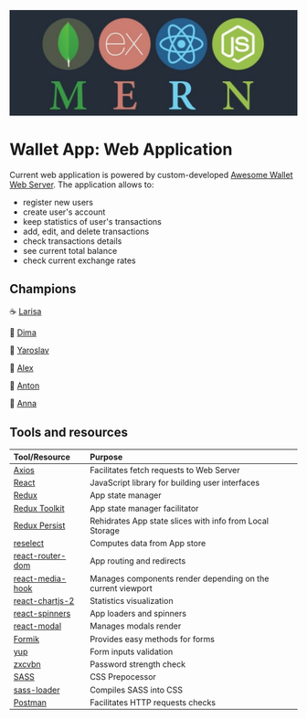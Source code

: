 ![Banner](./app-stack-banner.jpg)

# Wallet App: Web Application

Current web application is powered by custom-developed
[Awesome Wallet Web Server](https://awesome-wallet-app.herokuapp.com/api-docs/).
The application allows to:

- register new users
- create user's account
- keep statistics of user's transactions
- add, edit, and delete transactions
- check transactions details
- see current total balance
- check current exchange rates

## Champions

:coffee: [Larisa](https://github.com/Larisa-Antsifrova)

:doughnut: [Dima](https://github.com/kramskiy-dima)

:pretzel: [Yaroslav](https://github.com/arestus)

:cake: [Alex](https://github.com/AlexBelozertsev)

:cookie: [Anton](https://github.com/yaroshanton)

:croissant: [Anna](https://github.com/Anna-Sokolova)

## Tools and resources

| Tool/Resource                                                      | Purpose                                                     |
| :----------------------------------------------------------------- | :---------------------------------------------------------- |
| [Axios](https://www.npmjs.com/package/axios)                       | Facilitates fetch requests to Web Server                    |
| [React](https://reactjs.org/)                                      | JavaScript library for building user interfaces             |
| [Redux](https://redux.js.org/)                                     | App state manager                                           |
| [Redux Toolkit](https://redux-toolkit.js.org/)                     | App state manager facilitator                               |
| [Redux Persist](https://www.npmjs.com/package/redux-persist)       | Rehidrates App state slices with info from Local Storage    |
| [reselect](https://github.com/reduxjs/reselect)                    | Computes data from App store                                |
| [react-router-dom](https://reactrouter.com/web/guides/quick-start) | App routing and redirects                                   |
| [react-media-hook](https://www.npmjs.com/package/react-media-hook) | Manages components render depending on the current viewport |
| [react-chartjs-2](https://www.npmjs.com/package/react-chartjs-2)   | Statistics visualization                                    |
| [react-spinners](https://www.npmjs.com/package/react-spinners)     | App loaders and spinners                                    |
| [react-modal](https://www.npmjs.com/package/react-modal)           | Manages modals render                                       |
| [Formik](https://formik.org/)                                      | Provides easy methods for forms                             |
| [yup](https://www.npmjs.com/package/yup)                           | Form inputs validation                                      |
| [zxcvbn](https://www.npmjs.com/package/zxcvbn)                     | Password strength check                                     |
| [SASS](https://sass-lang.com/)                                     | CSS Prepocessor                                             |
| [sass-loader](https://www.npmjs.com/package/sass-loader)           | Compiles SASS into CSS                                      |
| [Postman](https://www.postman.com/)                                | Facilitates HTTP requests checks                            |
